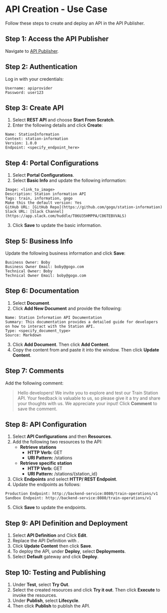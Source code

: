 # API Creation - Use Case

Follow these steps to create and deploy an API in the API Publisher.

## Step 1: Access the API Publisher
Navigate to [API Publisher](https://localhost:9443/publisher).

## Step 2: Authentication
Log in with your credentials:
```
Username: apiprovider
Password: user123
```

## Step 3: Create API
1. Select **REST API** and choose **Start From Scratch**.
2. Enter the following details and click **Create**:
```
Name: StationInformation
Context: station-information
Version: 1.0.0
Endpoint: <specify_endpoint_here>
```

## Step 4: Portal Configurations
1. Select **Portal Configurations**.
2. Select **Basic Info** and update the following information:
```
Image: <link_to_image>
Description: Station information API
Tags: train, information, gogo
Make this the default version: Yes
GitHub URL: [GitHub Repo](https://github.com/gogo/station-information)
Slack URL: [Slack Channel](https://app.slack.com/huddle/T06U35HMPPA/C06TEBVVALS)
```
3. Click **Save** to update the basic information.

## Step 5: Business Info
Update the following business information and click **Save**:
```
Business Owner: Boby
Business Owner Email: boby@gogo.com
Technical Owner: Boby
Technical Owner Email: boby@gogo.com
```
## Step 6: Documentation
1. Select **Document**.
2. Click **Add New Document** and provide the following:
```
Name: Station Information API Documentation
Summary: This documentation provides a detailed guide for developers on how to interact with the Station API.
Type: <specify_document_type>
Source: Markdown
```
3. Click **Add Document**. Then click **Add Content**.
4. Copy the content from <source> and paste it into the window. Then click **Update Content**.

## Step 7: Comments
Add the following comment:
> Hello developers! We invite you to explore and test our Train Station API. Your feedback is valuable to us, so please give it a try and share your thoughts with us. We appreciate your input!
Click **Comment** to save the comment.

## Step 8: API Configuration
1. Select **API Configurations** and then **Resources**.
2. Add the following two resources to the API:
   - **Retrieve stations**
     - **HTTP Verb:** GET
     - **URI Pattern:** /stations
   - **Retrieve specific station**
     - **HTTP Verb:** GET
     - **URI Pattern:** /stations/{station_id}
3. Click **Endpoints** and select **HTTP/ REST Endpoint**.
4. Update the endpoints as follows:
```
Production Endpoint: http://backend-service:8080/train-operations/v1
Sandbox Endpoint: http://backend-service:8080/train-operations/v1
```

5. Click **Save** to update the endpoints.

## Step 9: API Definition and Deployment
1. Select **API Definition** and Click **Edit**.
2. Replace the API Definition with <resources station_information_api.yaml>.
3. Click **Update Content** then click **Save**.
4. To deploy the API, under **Deploy**, select **Deployments**.
5. Select **Default** gateway and click **Deploy**.

## Step 10: Testing and Publishing
1. Under **Test**, select **Try Out**.
2. Select the created resources and click **Try it out**. Then click **Execute** to invoke the resources.
3. Under **Publish**, select **Lifecycle**.
4. Then click **Publish** to publish the API.
